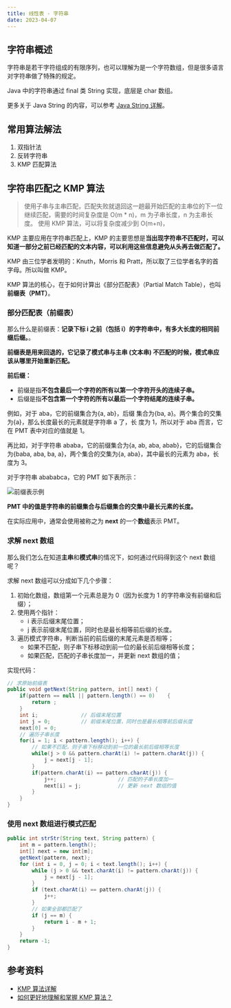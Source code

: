 ```yaml
---
title: 线性表 - 字符串
date: 2023-04-07
---
```


## 字符串概述

字符串是若干字符组成的有限序列，也可以理解为是一个字符数组，但是很多语言对字符串做了特殊的规定。

Java 中的字符串通过 final 类 String 实现，底层是 char 数组。

更多关于 Java String 的内容，可以参考 [Java String 详解](/java/basic/string)。

## 常用算法解法

1. 双指针法
2. 反转字符串
3. KMP 匹配算法

## 字符串匹配之 KMP 算法

> 使用子串与主串匹配，匹配失败就退回这一趟最开始匹配的主串位的下一位继续匹配，需要的时间复杂度是 O(m * n)，m 为子串长度，n 为主串长度。
> 使用 KMP 算法，可以将复杂度减少到 O(m+n)，

KMP 主要应用在字符串匹配上，KMP 的主要思想是**当出现字符串不匹配时，可以知道一部分之前已经匹配的文本内容，可以利用这些信息避免从头再去做匹配了。**

KMP 由三位学者发明的：Knuth，Morris 和 Pratt，所以取了三位学者名字的首字母。所以叫做 KMP。

KMP 算法的核心，在于如何计算出《部分匹配表》（Partial Match Table），也叫**前缀表（PMT）**。

### **部分匹配表（前缀表）**

那么什么是前缀表：**记录下标 i 之前（包括 i）的字符串中，有多大长度的相同前缀后缀。**。

**前缀表是用来回退的，它记录了模式串与主串 (文本串) 不匹配的时候，模式串应该从哪里开始重新匹配。**

**前后缀：**

- 前缀是指**不包含最后一个字符的所有以第一个字符开头的连续子串。**
- 后缀是指**不包含第一个字符的所有以最后一个字符结尾的连续子串。**

例如，对于 aba，它的前缀集合为{a, ab}，后缀 集合为{ba, a}。两个集合的交集为{a}，那么长度最长的元素就是字符串 a 了，长 度为 1，所以对于 aba 而言，它在 PMT 表中对应的值就是 1。

再比如，对于字符串 ababa，它的前缀集合为{a, ab, aba, abab}，它的后缀集合为{baba, aba, ba, a}，两个集合的交集为{a, aba}，其中最长的元素为 aba，长度为 3。

对于字符串 abababca，它的 PMT 如下表所示：

![前缀表示例](https://cdn.staticaly.com/gh/AlexChen68/OSS@master/blog/advance/pmt_demo.jpg)

**PMT 中的值是字符串的前缀集合与后缀集合的交集中最长元素的长度。**

在实际应用中，通常会使用被称之为 **next** 的一个**数组**表示 PMT。

### 求解 next 数组

那么我们怎么在知道**主串**和**模式串**的情况下，如何通过代码得到这个 next 数组呢？

求解 next 数组可以分成如下几个步骤：

1. 初始化数组，数组第一个元素总是为 0（因为长度为 1 的字符串没有前缀和后缀）；
2. 使用两个指针：
    - i 表示后缀末尾位置；
    - j 表示前缀末尾位置，同时也是最长相等前后缀的长度。
3. 遍历模式字符串，判断当前的前后缀的末尾元素是否相等；
    - 如果不匹配，则子串下标移动到前一位的最长前后缀相等长度；
    - 如果匹配，匹配的子串长度加一，并更新 next 数组的值；

实现代码：

```java
// 求原始前缀表
public void getNext(String pattern, int[] next) {
    if(pattern == null || pattern.length() == 0)    {
        return ;
    }
    int i;              // 后缀末尾位置
    int j = 0;          // 前缀末尾位置，同时也是最长相等前后缀长度
    next[0] = 0;
    // 遍历子串长度
    for(i = 1; i < pattern.length(); i++) {
        // 如果不匹配，则子串下标移动到前一位的最长前后缀相等长度
        while(j > 0 && pattern.charAt(i) != pattern.charAt(j)) {
            j = next[j - 1];                    
        }
        if(pattern.charAt(i) == pattern.charAt(j)) {
            j++;                    // 匹配的子串长度加一
            next[i] = j;            // 更新 next 数组的值
        }
    }
}
```

### 使用 next 数组进行模式匹配

```java
public int strStr(String text, String pattern) {
    int m = pattern.length();
    int[] next = new int[m];
    getNext(pattern, next);
    for (int i = 0, j = 0; i < text.length(); i++) {
        while (j > 0 && text.charAt(i) != pattern.charAt(j)) {
            j = next[j - 1];
        }
        if (text.charAt(i) == pattern.charAt(j)) {
            j++;
        }
        // 如果全部都匹配了
        if (j == m) {
            return i - m + 1;
        }
    }
    return -1;
}
```

## 参考资料

- [KMP 算法详解](https://zhuanlan.zhihu.com/p/83334559) <Badge text="强烈推荐" type="tip"/>
- [如何更好地理解和掌握 KMP 算法？](https://www.zhihu.com/question/21923021/answer/281346746)

